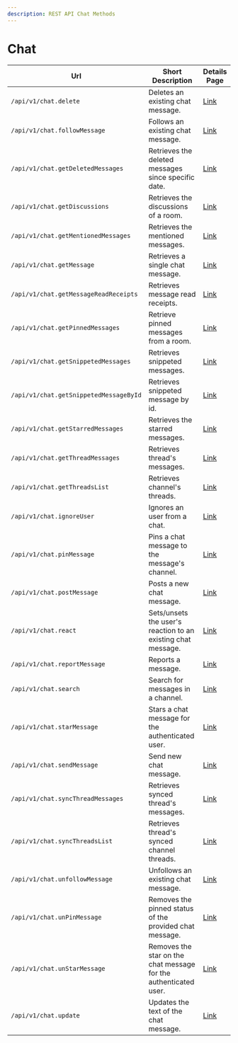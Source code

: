 ```yaml
---
description: REST API Chat Methods
---
```


# Chat

| Url                                    | Short Description                                                | Details Page                       |
| -------------------------------------- | ---------------------------------------------------------------- | ---------------------------------- |
| `/api/v1/chat.delete`                  | Deletes an existing chat message.                                | [Link](delete.md)                  |
| `/api/v1/chat.followMessage`           | Follows an existing chat message.                                | [Link](followmessage.md)           |
| `/api/v1/chat.getDeletedMessages`      | Retrieves the deleted messages since specific date.              | [Link](getdeletedmessages.md)      |
| `/api/v1/chat.getDiscussions`          | Retrieves the discussions of a room.                             | [Link](getdiscussions.md)          |
| `/api/v1/chat.getMentionedMessages`    | Retrieves the mentioned messages.                                | [Link](getmentionedmessages.md)    |
| `/api/v1/chat.getMessage`              | Retrieves a single chat message.                                 | [Link](getmessage.md)              |
| `/api/v1/chat.getMessageReadReceipts`  | Retrieves message read receipts.                                 | [Link](getmessagereadreceipts.md)  |
| `/api/v1/chat.getPinnedMessages`       | Retrieve pinned messages from a room.                            | [Link](getpinnedmessages.md)       |
| `/api/v1/chat.getSnippetedMessages`    | Retrieves snippeted messages.                                    | [Link](getsnippetedmessages.md)    |
| `/api/v1/chat.getSnippetedMessageById` | Retrieves snippeted message by id.                               | [Link](getsnippetedmessagebyid.md) |
| `/api/v1/chat.getStarredMessages`      | Retrieves the starred messages.                                  | [Link](getstarredmessages.md)      |
| `/api/v1/chat.getThreadMessages`       | Retrieves thread's messages.                                     | [Link](getthreadmessages.md)       |
| `/api/v1/chat.getThreadsList`          | Retrieves channel's threads.                                     | [Link](getthreadslist.md)          |
| `/api/v1/chat.ignoreUser`              | Ignores an user from a chat.                                     | [Link](ignoreuser.md)              |
| `/api/v1/chat.pinMessage`              | Pins a chat message to the message's channel.                    | [Link](pinmessage.md)              |
| `/api/v1/chat.postMessage`             | Posts a new chat message.                                        | [Link](postmessage.md)             |
| `/api/v1/chat.react`                   | Sets/unsets the user's reaction to an existing chat message.     | [Link](react.md)                   |
| `/api/v1/chat.reportMessage`           | Reports a message.                                               | [Link](reportmessage.md)           |
| `/api/v1/chat.search`                  | Search for messages in a channel.                                | [Link](search.md)                  |
| `/api/v1/chat.starMessage`             | Stars a chat message for the authenticated user.                 | [Link](starmessage.md)             |
| `/api/v1/chat.sendMessage`             | Send new chat message.                                           | [Link](sendmessage.md)             |
| `/api/v1/chat.syncThreadMessages`      | Retrieves synced thread's messages.                              | [Link](syncthreadmessages.md)      |
| `/api/v1/chat.syncThreadsList`         | Retrieves thread's synced channel threads.                       | [Link](syncthreadslist.md)         |
| `/api/v1/chat.unfollowMessage`         | Unfollows an existing chat message.                              | [Link](unfollowmessage.md)         |
| `/api/v1/chat.unPinMessage`            | Removes the pinned status of the provided chat message.          | [Link](unpinmessage.md)            |
| `/api/v1/chat.unStarMessage`           | Removes the star on the chat message for the authenticated user. | [Link](unstarmessage.md)           |
| `/api/v1/chat.update`                  | Updates the text of the chat message.                            | [Link](update.md)                  |
